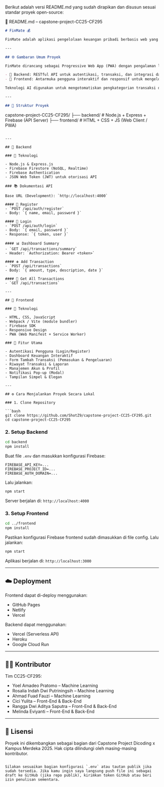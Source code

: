 Berikut adalah versi README.md yang sudah dirapikan dan disusun sesuai standar proyek open-source:

📁 README.md – capstone-project-CC25-CF295

```markdown
# FinMate 💰

FinMate adalah aplikasi pengelolaan keuangan pribadi berbasis web yang ditujukan untuk membantu generasi muda Indonesia mengatur keuangan mereka secara efektif dan terstruktur. Tidak hanya sebagai pencatat transaksi, FinMate hadir sebagai asisten finansial yang edukatif, interaktif, dan mudah digunakan. Fitur-fitur unggulan mencakup pencatatan transaksi otomatis & manual, budgeting cerdas berbasis AI, pelacakan tujuan tabungan, serta visualisasi laporan keuangan.

---

## 🌐 Gambaran Umum Proyek

FinMate dirancang sebagai Progressive Web App (PWA) dengan pengalaman layaknya aplikasi native. Proyek ini terdiri dari dua bagian utama:

- 🧠 Backend: RESTful API untuk autentikasi, transaksi, dan integrasi data.
- 🎨 Frontend: Antarmuka pengguna interaktif dan responsif untuk mengelola keuangan.

Teknologi AI digunakan untuk mengotomatiskan pengkategorian transaksi dan memberikan saran budgeting yang personal.

---

## 🧱 Struktur Proyek

```

capstone-project-CC25-CF295/
├── backend/        # Node.js + Express + Firebase (API Server)
├── frontend/       # HTML + CSS + JS (Web Client / PWA)

````

---

## 🚀 Backend

### 🔧 Teknologi

- Node.js & Express.js
- Firebase Firestore (NoSQL, Realtime)
- Firebase Authentication
- JSON Web Token (JWT) untuk otorisasi API

### 📚 Dokumentasi API

Base URL (Development): `http://localhost:4000`

#### 📝 Register
- `POST /api/auth/register`
- Body: `{ name, email, password }`

#### 🔑 Login
- `POST /api/auth/login`
- Body: `{ email, password }`
- Response: `{ token, user }`

#### 📊 Dashboard Summary
- `GET /api/transactions/summary`
- Header: `Authorization: Bearer <token>`

#### ➕ Add Transaction
- `POST /api/transactions`
- Body: `{ amount, type, description, date }`

#### 📁 Get All Transactions
- `GET /api/transactions`

---

## 🎨 Frontend

### 🔧 Teknologi

- HTML, CSS, JavaScript
- Webpack / Vite (module bundler)
- Firebase SDK
- Responsive Design
- PWA (Web Manifest + Service Worker)

### 🧩 Fitur Utama

- Autentikasi Pengguna (Login/Register)
- Dashboard Keuangan Interaktif
- Form Tambah Transaksi (Pemasukan & Pengeluaran)
- Riwayat Transaksi & Laporan
- Manajemen Akun & Profil
- Notifikasi Pop-up (Modal)
- Tampilan Simpel & Elegan

---

## ⚙️ Cara Menjalankan Proyek Secara Lokal

### 1. Clone Repository

```bash
git clone https://github.com/ShotZ9/capstone-project-CC25-CF295.git
cd capstone-project-CC25-CF295
````

### 2. Setup Backend

```bash
cd backend
npm install
```

Buat file `.env` dan masukkan konfigurasi Firebase:

```
FIREBASE_API_KEY=...
FIREBASE_PROJECT_ID=...
FIREBASE_AUTH_DOMAIN=...
```

Lalu jalankan:

```bash
npm start
```

Server berjalan di: `http://localhost:4000`

### 3. Setup Frontend

```bash
cd ../frontend
npm install
```

Pastikan konfigurasi Firebase frontend sudah dimasukkan di file config. Lalu jalankan:

```bash
npm start
```

Aplikasi berjalan di: `http://localhost:3000`

---

## ☁️ Deployment

Frontend dapat di-deploy menggunakan:

* GitHub Pages
* Netlify
* Vercel

Backend dapat menggunakan:

* Vercel (Serverless API)
* Heroku
* Google Cloud Run

---

## 👨‍💻 Kontributor

Tim CC25-CF295:

* Yoel Amadeo Pratomo – Machine Learning
* Rosalia Indah Dwi Putriningsih – Machine Learning
* Ahmad Fuad Fauzi – Machine Learning
* Cici Yulita – Front-End & Back-End
* Rangga Dwi Aditya Saputra – Front-End & Back-End
* Melinda Eviyanti – Front-End & Back-End

---

## 📄 Lisensi

Proyek ini dikembangkan sebagai bagian dari Capstone Project Dicoding x Kampus Merdeka 2025. Hak cipta dilindungi oleh masing-masing kontributor.

```

Silakan sesuaikan bagian konfigurasi `.env` atau tautan publik jika sudah tersedia. Jika kamu ingin saya langsung push file ini sebagai draft ke GitHub (jika repo publik), kirimkan token GitHub atau beri izin penulisan sementara.
```
